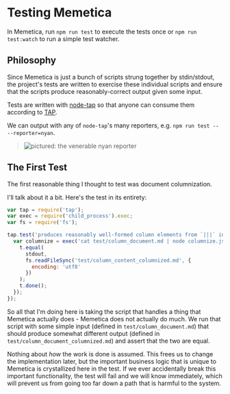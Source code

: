 # Testing Memetica

In Memetica, run `npm run test` to execute the tests once or
`npm run test:watch` to run a simple test watcher.

## Philosophy

Since Memetica is just a bunch of scripts strung together by stdin/stdout,
the project's tests are written to exercise these individual scripts and ensure
that the scripts produce reasonably-correct output given some input.

Tests are written with [node-tap](https://github.com/tapjs/node-tap) so that
anyone can consume them according to [TAP](https://testanything.org/).

We can output with any of `node-tap`'s many reporters,
e.g. `npm run test -- --reporter=nyan`.

> ![pictured: the venerable nyan reporter](https://cloud.githubusercontent.com/assets/197309/13726939/8b7d1444-e8ab-11e5-9a45-f5fac79ca0f3.png)

## The First Test

The first reasonable thing I thought to test was document columnization.

I'll talk about it a bit. Here's the test in its entirety:

```js
var tap = require('tap');
var exec = require('child_process').exec;
var fs = require('fs');

tap.test('produces reasonably well-formed column elements from `|||` in input', function(t) {
  var columnize = exec('cat test/column_document.md | node columnize.js', function(error, stdout, stderr) {
    t.equal(
      stdout,
      fs.readFileSync('test/column_content_columnized.md', {
        encoding: 'utf8'
      })
    );
    t.done();
  });
});
```

So all that I'm doing here is taking the script that handles a thing that
Memetica actually does - Memetica does not actually do much. We run that script
with some simple input (defined in `test/column_document.md`) that should
produce somewhat different output (defined in `test/column_document_columnized.md`)
and assert that the two are equal.

Nothing about _how_ the work is done is assumed. This frees us to change the
implementation later, but the important business logic that is unique to Memetica
is crystallized here in the test. If we ever accidentally break this
important functionality, the test will fail and we will know immediately, which
will prevent us from going too far down a path that is harmful to the system.
